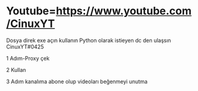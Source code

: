 # Youtube=https://www.youtube.com/CinuxYT

Dosya direk exe açın kullanın Python olarak istieyen dc den ulaşsın CinuxYT#0425

1 Adım-Proxy çek 

2 Kullan

3 Adım kanalıma abone olup videoları beğenmeyi unutma
